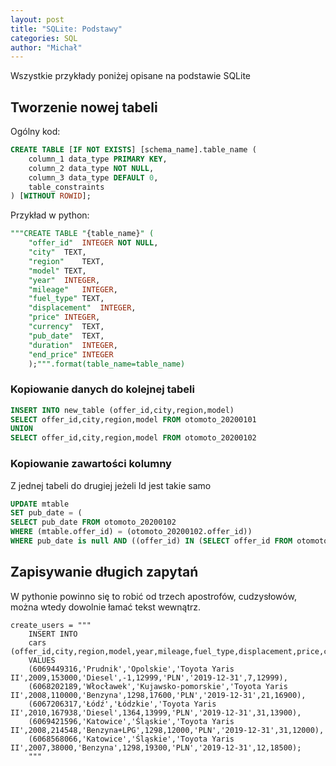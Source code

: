```yaml
---
layout: post
title: "SQLite: Podstawy"
categories: SQL
author: "Michał"
---
```


Wszystkie przykłady poniżej  opisane na podstawie SQLite

## Tworzenie nowej tabeli

Ogólny kod:
```sql
CREATE TABLE [IF NOT EXISTS] [schema_name].table_name (
	column_1 data_type PRIMARY KEY,
   	column_2 data_type NOT NULL,
	column_3 data_type DEFAULT 0,
	table_constraints
) [WITHOUT ROWID];
```


Przykład w python: 

```sql
"""CREATE TABLE "{table_name}" (
	"offer_id"	INTEGER NOT NULL,
	"city"	TEXT,
	"region"	TEXT,
	"model"	TEXT,
	"year"	INTEGER,
	"mileage"	INTEGER,
	"fuel_type"	TEXT,
	"displacement"	INTEGER,
	"price"	INTEGER,
	"currency"	TEXT,
	"pub_date"	TEXT,
	"duration"	INTEGER,
	"end_price"	INTEGER
    );""".format(table_name=table_name)
```

### Kopiowanie danych do kolejnej tabeli
```sql
INSERT INTO new_table (offer_id,city,region,model)
SELECT offer_id,city,region,model FROM otomoto_20200101
UNION
SELECT offer_id,city,region,model FROM otomoto_20200102
```

### Kopiowanie zawartości kolumny

Z jednej tabeli do drugiej jeżeli Id jest takie samo

```sql
UPDATE mtable 
SET pub_date = (
SELECT pub_date FROM otomoto_20200102
WHERE (mtable.offer_id) = (otomoto_20200102.offer_id))
WHERE pub_date is null AND ((offer_id) IN (SELECT offer_id FROM otomoto_20200102));
```

## Zapisywanie długich zapytań 
W pythonie powinno się to robić od trzech apostrofów, cudzysłowów, można wtedy dowolnie łamać tekst wewnątrz.
```sq
create_users = """
    INSERT INTO
    cars (offer_id,city,region,model,year,mileage,fuel_type,displacement,price,currency,pub_date,duration,end_price)
    VALUES
    (6069449316,'Prudnik','Opolskie','Toyota Yaris II',2009,153000,'Diesel',-1,12999,'PLN','2019-12-31',7,12999),
    (6068202189,'Włocławek','Kujawsko-pomorskie','Toyota Yaris II',2008,110000,'Benzyna',1298,17600,'PLN','2019-12-31',21,16900),
    (6067206317,'Łódź','Łódzkie','Toyota Yaris II',2010,167938,'Diesel',1364,13999,'PLN','2019-12-31',31,13900),
    (6069421596,'Katowice','Śląskie','Toyota Yaris II',2008,214548,'Benzyna+LPG',1298,12000,'PLN','2019-12-31',31,12000),
    (6068568066,'Katowice','Śląskie','Toyota Yaris II',2007,38000,'Benzyna',1298,19300,'PLN','2019-12-31',12,18500);
    """
```